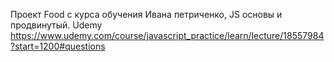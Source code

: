 Проект Food с курса обучения Ивана петриченко, JS основы и продвинутый. Udemy
https://www.udemy.com/course/javascript_practice/learn/lecture/18557984?start=1200#questions